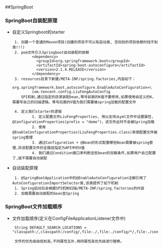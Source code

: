 ##SpringBoot

### SpringBoot自装配原理
 
 * 自定义Springboot的starter
        
        1. 创建一个普通的Maven项目(创建的项目不可以有启动类, 否则别的项目依赖时找不到类!!!)    
        2. pom文件引入Springboot自动装配的依赖
                <dependency>
                  <groupId>org.springframework.boot</groupId>
                  <artifactId>spring-boot-autoconfigure</artifactId>
                  <version>2.1.4.RELEASE</version>
                </dependency>
        3. resources目录下新建/META-INF/spring.factories,内容如下：
                org.springframework.boot.autoconfigure.EnableAutoConfiguration=\
                com.tencent.config.LiuFengAutoConfig
           SPI机制,通过指定的目录装配bean,等号前面的K值不要修改,如果使用自定义的K，需要写自己的扫描逻辑。等号后面的V值为我们需要被spring加载的配置文件
           
        4. 定义我们starter的逻辑
                1. 定义配置文件LiuFengProperties, 用以支持从yml文件中设置属性, @ConfigurationProperties(prefix = "demo")，该文件此时不会被Spring加载
                2. 使用@EnableConfigurationProperties(LiuFengProperties.class)来使配置文件被spring管理
                3. 通过Configuration + @Bean的形式配置哪些Bean需要被spring管理,将该配置文件的全路径指定为API中的V值
                4. 我们通过Condition接口来判断这些bean的加载条件,如果用户自己配置了,就不需要自动装配
            
 * 自动装配原理       
          
        1. @SpringBootApplication中的@EnableAutoConfiguration注解引用了AutoConfigurationImportSelector类,该类提供了如下机制  
        1. Spring启动后会根据SPI机制扫描/META-INF/spring.factories的内容
        2. 加载需要自动装配的bean至Spring
        
        
### SpringBoot文件加载顺序

 * 文件加载顺序(定义在ConfigFileApplicationListener文件中)
        
        String DEFAULT_SEARCH_LOCATIONS = "classpath:/,classpath:/config/,file:./,file:./config/*/,file:./config/";
        
        文件的优先级由低到高,不同属性互补,相同属性高优先级进行替换。